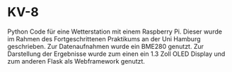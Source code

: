 # KV-8
Python Code für eine Wetterstation mit einem Raspberry Pi. Dieser wurde im Rahmen des Fortgeschrittenen Praktikums an der Uni Hamburg geschrieben. Zur Datenaufnahmen wurde ein BME280 genutzt. Zur Darstellung der Ergebnisse wurde zum einen ein 1.3 Zoll OLED Display und zum anderen Flask als Webframework genutzt.
